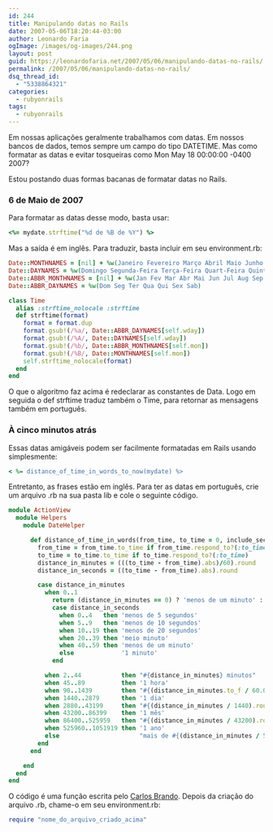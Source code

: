 ```yaml
---
id: 244
title: Manipulando datas no Rails
date: 2007-05-06T18:20:44-03:00
author: Leonardo Faria
ogImage: /images/og-images/244.png
layout: post
guid: https://leonardofaria.net/2007/05/06/manipulando-datas-no-rails/
permalink: /2007/05/06/manipulando-datas-no-rails/
dsq_thread_id:
  - "5338864321"
categories:
  - rubyonrails
tags:
  - rubyonrails
---
```

Em nossas aplicações geralmente trabalhamos com datas. Em nossos bancos de dados, temos sempre um campo do tipo DATETIME. Mas como formatar as datas e evitar tosqueiras como Mon May 18 00:00:00 -0400 2007?

Estou postando duas formas bacanas de formatar datas no Rails.

### 6 de Maio de 2007

Para formatar as datas desse modo, basta usar:

```ruby
<%= mydate.strftime("%d de %B de %Y") %>
```

Mas a saída é em inglês. Para traduzir, basta incluir em seu environment.rb:

```ruby
Date::MONTHNAMES = [nil] + %w(Janeiro Fevereiro Março Abril Maio Junho Julho Agosto Setembro Outubro Novembro Dezembro)  
Date::DAYNAMES = %w(Domingo Segunda-Feira Terça-Feira Quart-Feira Quinta-Feira Sexta-Feira Sábado)  
Date::ABBR_MONTHNAMES = [nil] + %w(Jan Fev Mar Abr Mai Jun Jul Aug Sep Out Nov Dez)  
Date::ABBR_DAYNAMES = %w(Dom Seg Ter Qua Qui Sex Sab)

class Time  
  alias :strftime_nolocale :strftime  
  def strftime(format)  
    format = format.dup  
    format.gsub!(/%a/, Date::ABBR_DAYNAMES[self.wday])  
    format.gsub!(/%A/, Date::DAYNAMES[self.wday])  
    format.gsub!(/%b/, Date::ABBR_MONTHNAMES[self.mon])  
    format.gsub!(/%B/, Date::MONTHNAMES[self.mon])  
    self.strftime_nolocale(format)  
  end  
end

```

O que o algoritmo faz acima é redeclarar as constantes de Data. Logo em seguida o def strftime traduz também o Time, para retornar as mensagens também em português.

### À cinco minutos atrás

Essas datas amigáveis podem ser facilmente formatadas em Rails usando simplesmente:

```ruby
< %= distance_of_time_in_words_to_now(mydate) %>
```

Entretanto, as frases estão em inglês. Para ter as datas em português, crie um arquivo .rb na sua pasta lib e cole o seguinte código.

```ruby
module ActionView
  module Helpers
    module DateHelper

      def distance_of_time_in_words(from_time, to_time = 0, include_seconds = false)
        from_time = from_time.to_time if from_time.respond_to?(:to_time)
        to_time = to_time.to_time if to_time.respond_to?(:to_time)
        distance_in_minutes = (((to_time - from_time).abs)/60).round
        distance_in_seconds = ((to_time - from_time).abs).round

        case distance_in_minutes
          when 0..1
            return (distance_in_minutes == 0) ? 'menos de um minuto' : '1 minuto' unless include_seconds
            case distance_in_seconds
              when 0..4   then 'menos de 5 segundos'
              when 5..9   then 'menos de 10 segundos'
              when 10..19 then 'menos de 20 segundos'
              when 20..39 then 'meio minuto'
              when 40..59 then 'menos de um minuto'
              else             '1 minuto'
            end

          when 2..44           then "#{distance_in_minutes} minutos"
          when 45..89          then '1 hora'
          when 90..1439        then "#{(distance_in_minutes.to_f / 60.0).round} horas"
          when 1440..2879      then '1 dia'
          when 2880..43199     then "#{(distance_in_minutes / 1440).round} dias"
          when 43200..86399    then '1 mês'
          when 86400..525959   then "#{(distance_in_minutes / 43200).round} meses"
          when 525960..1051919 then '1 ano'
          else                      "mais de #{(distance_in_minutes / 525960).round} anos"
        end
      end

    end
  end
end

```

O código é uma função escrita pelo [Carlos Brando](http://www.nomedojogo.com/2007/04/15/datas-amigveis-em-portugus/). Depois da criação do arquivo .rb, chame-o em seu environment.rb:

```ruby
require "nome_do_arquivo_criado_acima"
```
